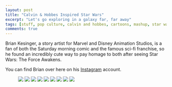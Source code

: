 ```yaml
---
layout: post
title: "Calvin & Hobbes Inspired Star Wars"
excerpt: "Let's go exploring in a galaxy far, far away"
tags: [stuff, pop culture, calvin and hobbes, cartoons, mashup, star wars]
comments: true
---
```

Brian Kesinger, a story artist for Marvel and Disney Animation Studios, is a fan of both the Saturday morning comic and the famous sci-fi franchise, so he found an incredibly cute way to pay homage to both after seeing Star Wars: The Force Awakens. 

You can find Brian over here on his [Instagram](https://www.instagram.com/briankesinger/) account.

<figure>
	<img src="/images/posts/2016/starwars-1.jpg">
	<img src="/images/posts/2016/starwars-2.jpg">
	<img src="/images/posts/2016/starwars-3.jpg">
	<img src="/images/posts/2016/starwars-4.jpg">
	<img src="/images/posts/2016/starwars-5.jpg">
	<img src="/images/posts/2016/starwars-6.jpg">
	<img src="/images/posts/2016/starwars-7.jpg">
	<img src="/images/posts/2016/starwars-8.jpg">
	<img src="/images/posts/2016/starwars-9.jpg">
</figure>
